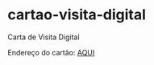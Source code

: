 # cartao-visita-digital
Carta de Visita Digital

Endereço do cartão: [AQUI](https://sergioribeiro7820.github.io/cartao-digital/)

